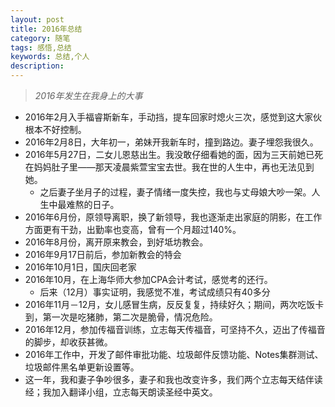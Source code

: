 ```yaml
---
layout: post
title: 2016年总结 
category: 随笔
tags: 感悟,总结
keywords: 总结,个人
description: 
---
```


> *2016年发生在我身上的大事*

- 2016年2月入手福睿斯新车，手动挡，提车回家时熄火三次，感觉到这大家伙根本不好控制。
- 2016年2月8日，大年初一，弟妹开我新车时，撞到路边。妻子埋怨我很久。
- 2016年5月27日，二女儿恩慈出生。我没敢仔细看她的面，因为三天前她已死在妈妈肚子里——那天凌晨紫萱宝宝去世。我在世的人生中，再也无法见到她。
	+ 之后妻子坐月子的过程，妻子情绪一度失控，我也与丈母娘大吵一架。人生中最难熬的日子。
- 2016年6月份，原领导离职，换了新领导，我也逐渐走出家庭的阴影，在工作方面更有干劲，出勤率也变高，曾有一个月超过140%。
- 2016年8月份，离开原来教会，到好坻坊教会。
- 2016年9月17日前后，参加新教会的特会
- 2016年10月1日，国庆回老家
- 2016年10月，在上海华师大参加CPA会计考试，感觉考的还行。
	+ 后来（12月）事实证明，我感觉不准，考试成绩只有40多分
- 2016年11月－12月，女儿感冒生病，反反复复，持续好久；期间，两次吃饭卡到，第一次是吃猪肺，第二次是脆骨，情况危险。
- 2016年12月，参加传福音训练，立志每天传福音，可坚持不久，迈出了传福音的脚步，却收获甚微。
- 2016年工作中，开发了邮件审批功能、垃圾邮件反馈功能、Notes集群测试、垃圾邮件黑名单更新设置等。
- 这一年，我和妻子争吵很多，妻子和我也改变许多，我们两个立志每天结伴读经；我加入翻译小组，立志每天朗读圣经中英文。

